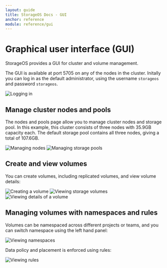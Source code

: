 ```yaml
---
layout: guide
title: StorageOS Docs - GUI
anchor: reference
module: reference/gui
---
```


# Graphical user interface (GUI)

StorageOS provides a GUI for cluster and volume management.

The GUI is available at port 5705 on any of the nodes in the cluster. Initally
you can log in as the default administrator, using the username `storageos` and
password `storageos`.

![Logging in](/images/docs/gui/login.png)

## Manage cluster nodes and pools

The nodes and pools page allow you to manage cluster nodes and storage pool. In this example, this cluster consists of three nodes with 35.9GB capacity each. The default storage pool contains all three nodes, giving a total of 107.6GB.

![Managing nodes](/images/docs/gui/nodes.png)
![Managing storage pools](/images/docs/gui/pools.png)

## Create and view volumes

You can create volumes, including replicated volumes, and view volume details:

![Creating a volume](/images/docs/gui/create-volume.png)
![Viewing storage volumes](/images/docs/gui/volumes.png)
![Viewing details of a volume](/images/docs/gui/volume-details.png)

## Managing volumes with namespaces and rules

Volumes can be namespaced across different projects or teams, and you can switch namespace using the left hand panel:

![Viewing namespaces](/images/docs/gui/namespaces.png)

Data policy and placement is enforced using rules:

![Viewing rules](/images/docs/gui/rules.png)
